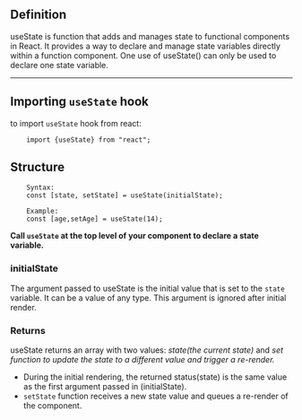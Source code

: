 ## Definition
useState is function that adds and manages state to functional components in React. It provides a way to declare and manage state variables directly within a function component. One use of useState() can only be used to declare one state variable.

---

## Importing `useState` hook
to import `useState` hook from react:
```
    import {useState} from "react";
```
## Structure
```
    Syntax:
    const [state, setState] = useState(initialState);

    Example:
    const [age,setAge] = useState(14);
```
**Call `useState` at the top level of your component to declare a state variable.**
### initialState
The argument passed to useState is the initial value that is set to the `state` variable. It can be a value of any type. This argument is ignored after initial render.

### Returns
useState returns an array with two values: *state(the current state)* and *set function to update the state  to a different value and trigger a re-render.*
- During the initial rendering, the returned status(state) is the same value as the first argument passed in (initialState).
- `setState` function receives a new state value and queues a re-render of the component.